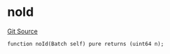 # noId
[Git Source](https://github.com/lidofinance/community-staking-module/blob/ed13582ed87bf90a004e225eef6ca845b31d396d/src/lib/QueueLib.sol)


```solidity
function noId(Batch self) pure returns (uint64 n);
```

